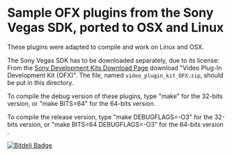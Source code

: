 Sample OFX plugins from the Sony Vegas SDK, ported to OSX and Linux
===================================================================

These plugins were adapted to compile and work on Linux and OSX.

The Sony Vegas SDK has to be downloaded separately, due to its license:
From the [Sony Development Kits Download Page](http://www.sonycreativesoftware.com/download/devkits) 
download "Video Plug-In Development Kit (OFX)".
The file, named `video_plugin_kit_OFX.zip`, should be put in this directory.

To compile the debug version of these plugins, type "make" for the 32-bits version,
or "make BITS=64" for the 64-bits version.

To compile the release version, type "make DEBUGFLAGS=-O3" for the 32-bits version,
or "make BITS=64 DEBUGFLAGS=-O3" for the 64-bits version .


[![Bitdeli Badge](https://d2weczhvl823v0.cloudfront.net/devernay/openfx-vegas/trend.png)](https://bitdeli.com/free "Bitdeli Badge")


